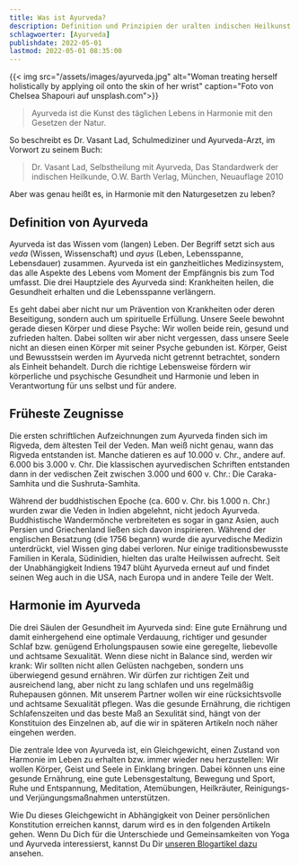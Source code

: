 ```yaml
---
title: Was ist Ayurveda?
description: Definition und Prinzipien der uralten indischen Heilkunst
schlagwoerter: [Ayurveda]
publishdate: 2022-05-01
lastmod: 2022-05-01 08:35:00
---
```


{{< img src="/assets/images/ayurveda.jpg" alt="Woman treating herself holistically by applying oil onto the skin of her wrist" caption="Foto von Chelsea Shapouri auf unsplash.com">}}

>  Ayurveda ist die Kunst des täglichen Lebens in Harmonie mit den Gesetzen der Natur.

So beschreibt es Dr. Vasant Lad, Schulmediziner und Ayurveda-Arzt, im Vorwort zu seinem Buch: 
> Dr. Vasant Lad, Selbstheilung mit Ayurveda, Das Standardwerk der indischen Heilkunde, O.W. Barth Verlag, München, Neuauflage 2010

Aber was genau heißt es, in Harmonie mit den Naturgesetzen zu leben?


## Definition von Ayurveda

Ayurveda ist das Wissen vom (langen) Leben. Der Begriff setzt sich aus *veda* (Wissen, Wissenschaft) und *ayus* (Leben, Lebensspanne, Lebensdauer) zusammen. Ayurveda ist ein ganzheitliches Medizinsystem, das alle Aspekte des Lebens vom Moment der Empfängnis bis zum Tod umfasst. Die drei Hauptziele des Ayurveda sind: Krankheiten heilen, die Gesundheit erhalten und die Lebensspanne verlängern. 

Es geht dabei aber nicht nur um Prävention von Krankheiten oder deren Beseitigung, sondern auch um spirituelle Erfüllung. Unsere Seele bewohnt gerade diesen Körper und diese Psyche: Wir wollen beide rein, gesund und zufrieden halten. Dabei sollten wir aber nicht vergessen, dass unsere Seele nicht an diesen einen Körper mit seiner Psyche gebunden ist. 
Körper, Geist und Bewusstsein werden im Ayurveda nicht getrennt betrachtet, sondern als Einheit behandelt. Durch die richtige Lebensweise fördern wir körperliche und psychische Gesundheit und Harmonie und leben in Verantwortung für uns selbst und für andere.


## Früheste Zeugnisse

Die ersten schriftlichen Aufzeichnungen zum Ayurveda finden sich im Rigveda, dem ältesten Teil der Veden. Man weiß nicht genau, wann das Rigveda entstanden ist. Manche datieren es auf 10.000 v. Chr., andere auf. 6.000 bis 3.000 v. Chr. Die klassischen ayurvedischen Schriften entstanden dann in der vedischen Zeit zwischen 3.000 und 600 v. Chr.: Die Caraka-Samhita und die Sushruta-Samhita. 

Während der buddhistischen Epoche (ca. 600 v. Chr. bis 1.000 n. Chr.) wurden zwar die Veden in Indien abgelehnt, nicht jedoch Ayurveda. Buddhistische Wandermönche verbreiteten es sogar in ganz Asien, auch Persien und Griechenland ließen sich davon inspirieren. Während der englischen Besatzung (die 1756 begann) wurde die ayurvedische Medizin unterdrückt, viel Wissen ging dabei verloren. Nur einige traditionsbewusste Familien in Kerala, Südinidien, hielten das uralte Heilwissen aufrecht. Seit der Unabhängigkeit Indiens 1947  blüht Ayurveda erneut auf und findet seinen Weg auch in die USA, nach Europa und in andere Teile der Welt.


## Harmonie im Ayurveda

Die drei Säulen der Gesundheit im Ayurveda sind: Eine gute Ernährung und damit einhergehend eine optimale Verdauung, richtiger und gesunder Schlaf bzw. genügend Erholungspausen sowie eine geregelte, liebevolle und achtsame Sexualität. Wenn diese nicht in Balance sind, werden wir krank: Wir sollten nicht allen Gelüsten nachgeben, sondern uns überwiegend gesund ernähren. Wir dürfen zur richtigen Zeit und ausreichend lang, aber nicht zu lang schlafen und uns regelmäßig Ruhepausen gönnen. Mit unserem Partner wollen wir eine rücksichtsvolle und achtsame Sexualität pflegen. Was die gesunde Ernährung, die richtigen Schlafenszeiten und das beste Maß an Sexulität sind, hängt von der Konstituion des Einzelnen ab, auf die wir in späteren Artikeln noch näher eingehen werden. 

Die zentrale Idee von Ayurveda ist, ein Gleichgewicht, einen Zustand von Harmonie im Leben zu erhalten bzw. immer wieder neu herzustellen: Wir wollen Körper, Geist und Seele in Einklang bringen. Dabei können uns eine gesunde Ernährung, eine gute Lebensgestaltung, Bewegung und Sport, Ruhe und Entspannung, Meditation, Atemübungen, Heilkräuter, Reinigungs- und Verjüngungsmaßnahmen unterstützen.

Wie Du dieses Gleichgewicht in Abhängigkeit von Deiner persönlichen Konstitution erreichen kannst, darum wird es in den folgenden Artikeln gehen. Wenn Du Dich für die Unterschiede und Gemeinsamkeiten von Yoga und Ayurveda interessierst, kannst Du Dir [unseren Blogartikel dazu][1] ansehen.

[1]: /artikel/2019/yoga-ayurveda/